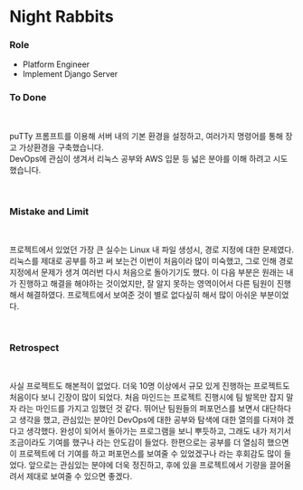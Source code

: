 # Night Rabbits
### Role
- Platform Engineer
- Implement Django Server

### To Done  
<br />

puTTy 프롬프트를 이용해 서버 내의 기본 환경을 설정하고, 여러가지 명령어를 통해 장고 가상환경을 구축했습니다.<br>
DevOps에 관심이 생겨서 리눅스 공부와 AWS 입문 등 넓은 분야를 이해 하려고 시도 했습니다.

<br />

### Mistake and Limit
<br />

프로젝트에서 있었던 가장 큰 실수는 Linux 내 파일 생성시, 경로 지정에 대한 문제였다.
리눅스를 제대로 공부를 하고 써 보는건 이번이 처음이라 많이 미숙했고, 그로 인해 경로 지정에서 문제가 생겨 여러번 다시 처음으로 돌아기기도 했다.
이 다음 부분은 원래는 내가 진행하고 해결을 해야하는 것이었지만, 잘 알지 못하는 영역이어서 다른 팀원이 진행해서  해결하였다.
프로젝트에서 보여준 것이 별로 없다싶히 해서 많이 아쉬운 부분이었다.

<br />

### Retrospect
<br />

사실 프로젝트도 해본적이 없었다. 더욱 10명 이상에서 규모 있게 진행하는 프로젝트도 처음이다 보니 긴장이 많이 되었다.
처음 마인드는 프로젝트 진행시에 팀 발목만 잡지 말자 라는 마인드를 가지고 임했던 것 같다.
뛰어난 팀원들의 퍼포먼스를 보면서 대단하다고 생각을 했고, 관심있는 분야인 DevOps에 대한 공부와 탐색에 대한 열의를 다져야 겠다고 생각했다.
완성이 되어서 돌아가는 프로그램을 보니 뿌듯하고, 그래도 내가 저기서 조금이라도 기여를 했구나 라는 안도감이 들었다.
한편으로는 공부를 더 열심히 했으면 이 프로젝트에 더 기여를 하고 퍼포먼스를 보여줄 수 있었겠구나 라는 후회감도 많이 들었다.
앞으로는 관심있는 분야에 더욱 정진하고, 후에 있을 프로젝트에서 기량을 끌어올려서 제대로 보여줄 수 있으면 좋겠다.

<br />


